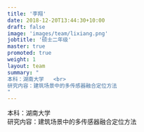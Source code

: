 ```yaml
---
title: '李翔'
date: 2018-12-20T13:44:30+10:00
draft: false
image: 'images/team/lixiang.png'
jobtitle: '硕士二年级'
master: true
promoted: true
weight: 1
layout: team
summary: "
本科：湖南大学   <br>
研究内容：建筑场景中的多传感器融合定位方法
"
---
```


本科：湖南大学   
研究内容：建筑场景中的多传感器融合定位方法
